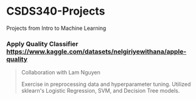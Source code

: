 # CSDS340-Projects
Projects from Intro to Machine Learning

### Apply Quality Classifier https://www.kaggle.com/datasets/nelgiriyewithana/apple-quality
> Collaboration with Lam Nguyen
> 
> Exercise in preprocessing data and hyperparameter tuning. Utilized sklearn's Logistic Regression, SVM, and Decision Tree models.
